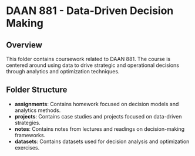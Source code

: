 # DAAN 881 - Data-Driven Decision Making

## Overview
This folder contains coursework related to DAAN 881. The course is centered around using data to drive strategic and operational decisions through analytics and optimization techniques.

## Folder Structure
- **assignments**: Contains homework focused on decision models and analytics methods.
- **projects**: Contains case studies and projects focused on data-driven strategies.
- **notes**: Contains notes from lectures and readings on decision-making frameworks.
- **datasets**: Contains datasets used for decision analysis and optimization exercises.
